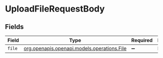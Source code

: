 # UploadFileRequestBody


## Fields

| Field                                                                          | Type                                                                           | Required                                                                       | Description                                                                    |
| ------------------------------------------------------------------------------ | ------------------------------------------------------------------------------ | ------------------------------------------------------------------------------ | ------------------------------------------------------------------------------ |
| `file`                                                                         | [org.openapis.openapi.models.operations.File](../../models/operations/File.md) | :heavy_minus_sign:                                                             | N/A                                                                            |